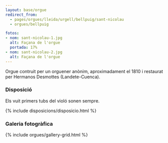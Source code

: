 ```yaml
---
layout: base/orgue
redirect_from:
  - pages/orgues/lleida/urgell/bellpuig/sant-nicolau
  - orgues/bellpuig

fotos:
- nom: sant-nicolau-1.jpg
  alt: Façana de l'orgue 
  portada: 17%
- nom: sant-nicolau-2.jpg
  alt: Façana de l'orgue
---
```


Orgue contruit per un orguener anònim, aproximadament el 1810 i restaurat per Hermanos Desmottes (Landete-Cuenca).

### Disposició

Els vuit primers tubs del violó sonen sempre. 

{% include disposicions/disposicio.html %}

### Galeria fotogràfica

{% include orgues/gallery-grid.html %}
